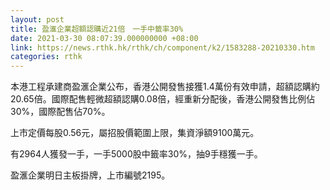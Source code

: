 ```yaml
---
layout: post
title: 盈滙企業超額認購近21倍　一手中籤率30%
date: 2021-03-30 08:07:39.000000000 +08:00
link: https://news.rthk.hk/rthk/ch/component/k2/1583288-20210330.htm
categories: rthk
---
```


本港工程承建商盈滙企業公布，香港公開發售接獲1.4萬份有效申請，超額認購約20.65倍。國際配售輕微超額認購0.08倍，經重新分配後，香港公開發售比例佔30%，國際配售佔70%。

上市定價每股0.56元，屬招股價範圍上限，集資淨額9100萬元。

有2964人獲發一手，一手5000股中籤率30%，抽9手穩獲一手。

盈滙企業明日主板掛牌，上市編號2195。
